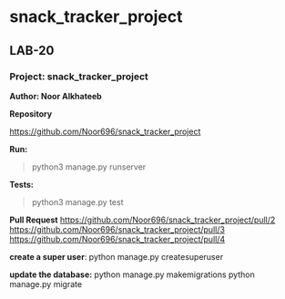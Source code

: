 # snack_tracker_project

## LAB-20

### Project: snack_tracker_project

**Author: Noor Alkhateeb**


**Repository**

https://github.com/Noor696/snack_tracker_project

**Run:**

> python3 manage.py runserver

**Tests:**

> python3 manage.py test

**Pull Request**
https://github.com/Noor696/snack_tracker_project/pull/2
https://github.com/Noor696/snack_tracker_project/pull/3
https://github.com/Noor696/snack_tracker_project/pull/4

**create a super user**:
python manage.py createsuperuser

**update the database:**
python manage.py makemigrations
python manage.py migrate
